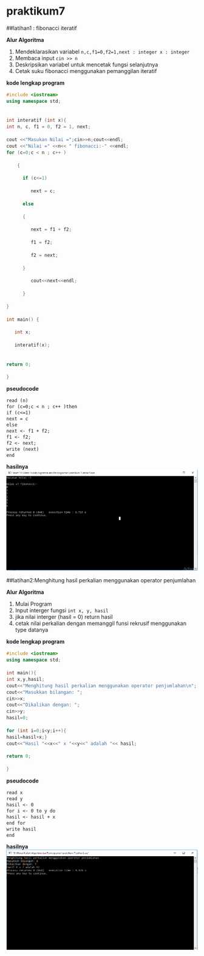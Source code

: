 # praktikum7


##latihan1 : fibonacci iteratif

**Alur Algoritma**

1. Mendeklarasikan variabel `n,c,f1=0,f2=1,next : integer
   x : integer`
2. Membaca input `cin >> n`
3. Deskripsikan variabel untuk mencetak fungsi selanjutnya
4. Cetak suku fibonacci menggunakan pemanggilan iteratif

**kode lengkap program**
```C++
#include <iostream>
using namespace std;


int interatif (int x){
int n, c, f1 = 0, f2 = 1, next;

cout <<"Masukan Nilai =";cin>>n;cout<<endl;
cout <<"Nilai =" <<n<< " fibonacci:-" <<endl;
for (c=0;c < n ; c++ )

    {

      if (c<=1)

         next = c;

      else

      {

         next = f1 + f2;

         f1 = f2;

         f2 = next;

      }

         cout<<next<<endl;

      }

}

int main() {

   int x;

   interatif(x);


return 0;

}
```

**pseudocode**
```
read (n)
for (c=0;c < n ; c++ )then
if (c<=1)
next = c
else
next <- f1 + f2;
f1 <- f2;
f2 <- next;
write (next)
end
```

**hasilnya**
![hasilnya](https://github.com/iisamelia/praktikum7/blob/master/hasil1.PNG)


##latihan2:Menghitung hasil perkalian menggunakan operator penjumlahan

**Alur Algoritma**
1. Mulai Program
2. Input interger fungsi `int x, y, hasil`
3. jika nilai interger (hasil = 0) return hasil
4. cetak nilai perkalian dengan memanggil funsi rekrusif menggunakan type datanya

**kode lengkap program**
```c++
#include <iostream>
using namespace std;

int main(){
int x,y,hasil;
cout<<"Menghitung hasil perkalian menggunakan operator penjumlahan\n";
cout<<"Masukkan bilangan: ";
cin>>x;
cout<<"Dikalikan dengan: ";
cin>>y;
hasil=0;

for (int i=0;i<y;i++){
hasil=hasil+x;}
cout<<"Hasil "<<x<<" x "<<y<<" adalah "<< hasil;

return 0;

}
```

**pseudocode**
```
read x
read y
hasil <- 0
for i <- 0 to y do
hasil <- hasil + x
end for
write hasil
end
```

**hasilnya**
![hasilnya](https://github.com/iisamelia/praktikum7/blob/master/hasil2.PNG)
